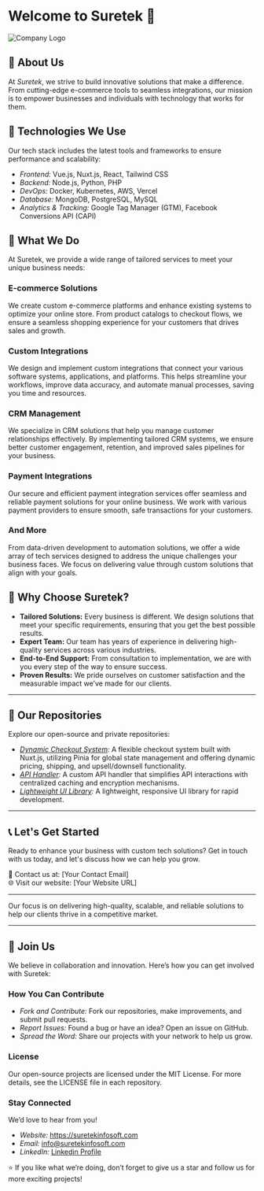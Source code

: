 # Welcome to Suretek 👋  

![Company Logo](https://suretekinfosoft.com/images/logo.png)  

## 🌟 About Us  

At *Suretek*, we strive to build innovative solutions that make a difference. From cutting-edge e-commerce tools to seamless integrations, our mission is to empower businesses and individuals with technology that works for them.  

## 🔧 Technologies We Use  

Our tech stack includes the latest tools and frameworks to ensure performance and scalability:  
- *Frontend:* Vue.js, Nuxt.js, React, Tailwind CSS  
- *Backend:* Node.js, Python, PHP  
- *DevOps:* Docker, Kubernetes, AWS, Vercel  
- *Database:* MongoDB, PostgreSQL, MySQL  
- *Analytics & Tracking:* Google Tag Manager (GTM), Facebook Conversions API (CAPI)  

## 🔧 What We Do

At Suretek, we provide a wide range of tailored services to meet your unique business needs:

### **E-commerce Solutions**
We create custom e-commerce platforms and enhance existing systems to optimize your online store. From product catalogs to checkout flows, we ensure a seamless shopping experience for your customers that drives sales and growth.

### **Custom Integrations**
We design and implement custom integrations that connect your various software systems, applications, and platforms. This helps streamline your workflows, improve data accuracy, and automate manual processes, saving you time and resources.

### **CRM Management**
We specialize in CRM solutions that help you manage customer relationships effectively. By implementing tailored CRM systems, we ensure better customer engagement, retention, and improved sales pipelines for your business.

### **Payment Integrations**
Our secure and efficient payment integration services offer seamless and reliable payment solutions for your online business. We work with various payment providers to ensure smooth, safe transactions for your customers.

### **And More**
From data-driven development to automation solutions, we offer a wide array of tech services designed to address the unique challenges your business faces. We focus on delivering value through custom solutions that align with your goals.

## 🚀 Why Choose Suretek?

- **Tailored Solutions:** Every business is different. We design solutions that meet your specific requirements, ensuring that you get the best possible results.
- **Expert Team:** Our team has years of experience in delivering high-quality services across various industries.
- **End-to-End Support:** From consultation to implementation, we are with you every step of the way to ensure success.
- **Proven Results:** We pride ourselves on customer satisfaction and the measurable impact we’ve made for our clients.

---

## 📂 Our Repositories  

Explore our open-source and private repositories:  
- *[Dynamic Checkout System](https://github.com/Suretek-Builds/nuxt3-dynamic-checkout):* A flexible checkout system built with Nuxt.js, utilizing Pinia for global state management and offering dynamic pricing, shipping, and upsell/downsell functionality.  
- *[API Handler](https://github.com/yourcompany/api-handler):* A custom API handler that simplifies API interactions with centralized caching and encryption mechanisms.  
- *[Lightweight UI Library](https://github.com/yourcompany/ui-library):* A lightweight, responsive UI library for rapid development.  

---  

## 📞 Let's Get Started

Ready to enhance your business with custom tech solutions? Get in touch with us today, and let's discuss how we can help you grow.

📧 Contact us at: [Your Contact Email]  
🌐 Visit our website: [Your Website URL]

---

Our focus is on delivering high-quality, scalable, and reliable solutions to help our clients thrive in a competitive market.  

---  

## 🤝 Join Us
We believe in collaboration and innovation. Here’s how you can get involved with Suretek:

### How You Can Contribute
- *Fork and Contribute:* Fork our repositories, make improvements, and submit pull requests.
- *Report Issues:* Found a bug or have an idea? Open an issue on GitHub.
- *Spread the Word:* Share our projects with your network to help us grow.

### License
Our open-source projects are licensed under the MIT License. For more details, see the LICENSE file in each repository.

### Stay Connected
We’d love to hear from you!

- *Website:* https://suretekinfosoft.com
- *Email:* info@suretekinfosoft.com
- *LinkedIn:* [Linkedin Profile](https://www.linkedin.com/company/suretek-infosoft-pvt--ltd-/posts/?feedView=all)

⭐ If you like what we’re doing, don’t forget to give us a star and follow us for more exciting projects!

